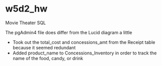 # w5d2_hw
Movie Theater SQL

The pgAdmin4 file does differ from the Lucid diagram a little
- Took out the total_cost and concessions_amt from the Receipt table because it seemed redundant
- Added product_name to Concessions_Inventory in order to track the name of the food, candy, or drink
